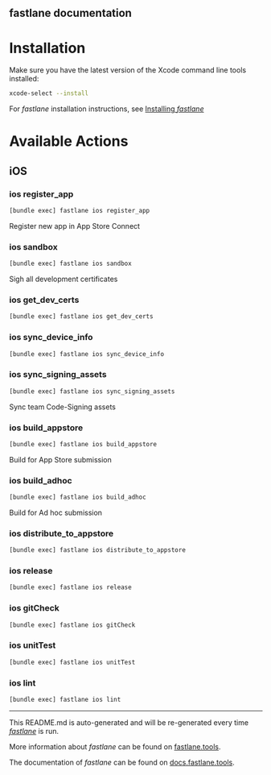 fastlane documentation
----

# Installation

Make sure you have the latest version of the Xcode command line tools installed:

```sh
xcode-select --install
```

For _fastlane_ installation instructions, see [Installing _fastlane_](https://docs.fastlane.tools/#installing-fastlane)

# Available Actions

## iOS

### ios register_app

```sh
[bundle exec] fastlane ios register_app
```

Register new app in App Store Connect

### ios sandbox

```sh
[bundle exec] fastlane ios sandbox
```

Sigh all development certificates

### ios get_dev_certs

```sh
[bundle exec] fastlane ios get_dev_certs
```



### ios sync_device_info

```sh
[bundle exec] fastlane ios sync_device_info
```



### ios sync_signing_assets

```sh
[bundle exec] fastlane ios sync_signing_assets
```

Sync team Code-Signing assets

### ios build_appstore

```sh
[bundle exec] fastlane ios build_appstore
```

Build for App Store submission

### ios build_adhoc

```sh
[bundle exec] fastlane ios build_adhoc
```

Build for Ad hoc submission

### ios distribute_to_appstore

```sh
[bundle exec] fastlane ios distribute_to_appstore
```



### ios release

```sh
[bundle exec] fastlane ios release
```



### ios gitCheck

```sh
[bundle exec] fastlane ios gitCheck
```



### ios unitTest

```sh
[bundle exec] fastlane ios unitTest
```



### ios lint

```sh
[bundle exec] fastlane ios lint
```



----

This README.md is auto-generated and will be re-generated every time [_fastlane_](https://fastlane.tools) is run.

More information about _fastlane_ can be found on [fastlane.tools](https://fastlane.tools).

The documentation of _fastlane_ can be found on [docs.fastlane.tools](https://docs.fastlane.tools).
